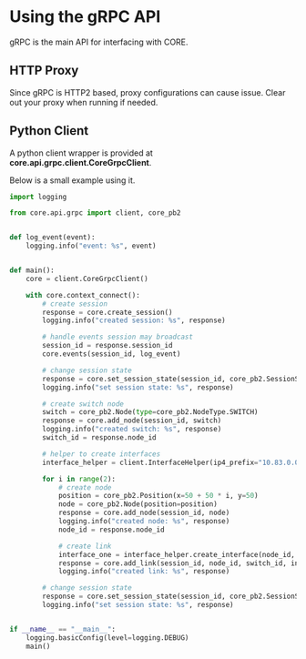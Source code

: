 # Using the gRPC API

gRPC is the main API for interfacing with CORE.

## HTTP Proxy

Since gRPC is HTTP2 based, proxy configurations can cause issue. Clear out your
proxy when running if needed.

## Python Client

A python client wrapper is provided at **core.api.grpc.client.CoreGrpcClient**.

Below is a small example using it.

```python
import logging

from core.api.grpc import client, core_pb2


def log_event(event):
    logging.info("event: %s", event)


def main():
    core = client.CoreGrpcClient()

    with core.context_connect():
        # create session
        response = core.create_session()
        logging.info("created session: %s", response)

        # handle events session may broadcast
        session_id = response.session_id
        core.events(session_id, log_event)

        # change session state
        response = core.set_session_state(session_id, core_pb2.SessionState.CONFIGURATION)
        logging.info("set session state: %s", response)

        # create switch node
        switch = core_pb2.Node(type=core_pb2.NodeType.SWITCH)
        response = core.add_node(session_id, switch)
        logging.info("created switch: %s", response)
        switch_id = response.node_id

        # helper to create interfaces
        interface_helper = client.InterfaceHelper(ip4_prefix="10.83.0.0/16")

        for i in range(2):
            # create node
            position = core_pb2.Position(x=50 + 50 * i, y=50)
            node = core_pb2.Node(position=position)
            response = core.add_node(session_id, node)
            logging.info("created node: %s", response)
            node_id = response.node_id

            # create link
            interface_one = interface_helper.create_interface(node_id, 0)
            response = core.add_link(session_id, node_id, switch_id, interface_one)
            logging.info("created link: %s", response)

        # change session state
        response = core.set_session_state(session_id, core_pb2.SessionState.INSTANTIATION)
        logging.info("set session state: %s", response)


if __name__ == "__main__":
    logging.basicConfig(level=logging.DEBUG)
    main()
```
